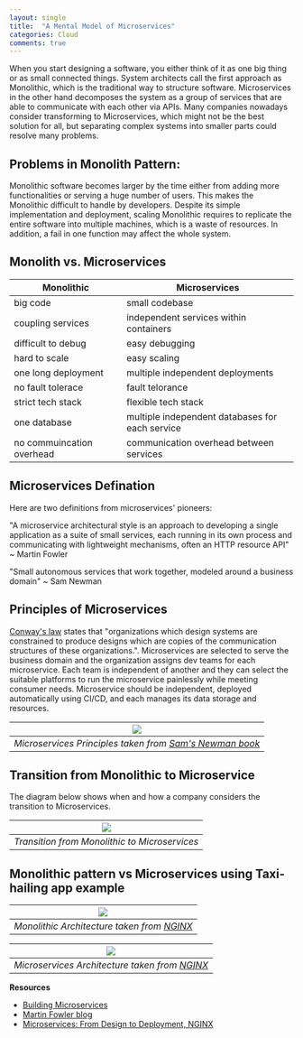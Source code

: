 ```yaml
---
layout: single
title:  "A Mental Model of Microservices"
categories: Cloud
comments: true
---
```

When you start designing a software, you either think of it as one big thing or as small connected things.
System architects call the first approach as Monolithic, which is the traditional way to structure software. Microservices in the other hand decomposes the system as a group of services that are able to communicate with each other via APIs. Many companies nowadays consider transforming to Microservices, which might not be the best solution for all, but separating complex systems into smaller parts could resolve many problems.

## Problems in Monolith Pattern:

Monolithic software becomes larger by the time either from adding more functionalities or serving a huge number of users. This makes the Monolithic difficult to handle by developers. Despite its simple implementation and deployment, scaling Monolithic requires to replicate the entire software into multiple machines, which is a waste of resources. In addition, a fail in one function may affect the whole system.
 

## Monolith vs. Microservices 

|Monolithic | Microservices|
|-----------|---------------|
|big code   | small codebase|
|coupling services| independent services within containers|
|difficult to debug| easy debugging|
|hard to scale| easy scaling|
|one long deployment| multiple independent deployments|
|no fault tolerace| fault telorance|
|strict tech stack| flexible tech stack|
|one database| multiple independent databases for each service|
|no commuincation overhead| communication overhead between services|



## Microservices Defination

Here are two definitions from microservices' pioneers:

"A microservice architectural style is an approach to developing a single application as a suite of small services, each running in its own process and communicating with lightweight mechanisms, often an HTTP resource API" ~ Martin Fowler

"Small autonomous services that work together, modeled around a business domain" ~ Sam Newman


## Principles of Microservices

[Conway's law](https://en.wikipedia.org/wiki/Conway%27s_law)  states that "organizations which design systems are constrained to produce designs which are copies of the communication structures of these organizations.". Microservices are selected to serve the business domain and the organization assigns dev teams for each microservice. Each team is independent of another and they can select the suitable platforms to run the microservice painlessly while meeting consumer needs.
Microservice should be independent, deployed automatically using CI/CD, and each manages its data storage and resources.

| ![](https://i.imgur.com/LgVKiBD.png)| 
|:--:| 
| *Microservices Principles taken from [Sam's Newman book](http://shop.oreilly.com/product/0636920033158.do)* |



## Transition from Monolithic to Microservice

The diagram below shows when and how a company considers the transition to Microservices.


| ![](https://i.imgur.com/1Bl14tz.png)| 
|:--:| 
| *Transition from Monolithic to Microservices* |


## Monolithic pattern vs Microservices using Taxi-hailing app example 


| ![](https://cdn-1.wp.nginx.com/wp-content/uploads/2016/04/Richardson-microservices-part1-1_monolithic-architecture.png)| 
|:--:| 
| *Monolithic Architecture taken from [NGINX](https://www.nginx.com/blog/microservices-from-design-to-deployment-ebook-nginx/)* |


| ![](https://cdn-1.wp.nginx.com/wp-content/uploads/2016/04/Richardson-microservices-part1-2_microservices-architecture.png)| 
|:--:| 
| *Microservices Architecture taken from [NGINX](https://www.nginx.com/blog/microservices-from-design-to-deployment-ebook-nginx/)* |


**Resources**
- [Building Microservices](http://shop.oreilly.com/product/0636920033158.do) 
- [Martin Fowler blog](https://martinfowler.com/articles/microservices.html)
- [Microservices: From Design to Deployment, NGINX](https://www.nginx.com/blog/microservices-from-design-to-deployment-ebook-nginx/)




